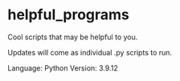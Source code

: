 # helpful_programs
Cool scripts that may be helpful to you.

Updates will come as individual .py scripts to run.

Language: Python
Version: 3.9.12
